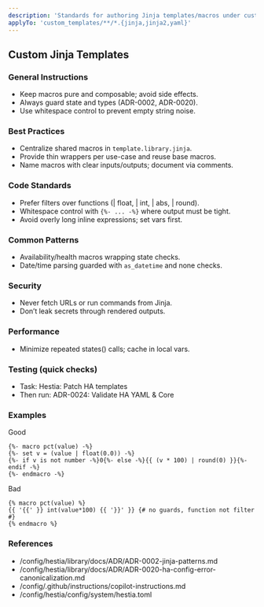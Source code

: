 ```yaml
---
description: 'Standards for authoring Jinja templates/macros under custom_templates/**'
applyTo: 'custom_templates/**/*.{jinja,jinja2,yaml}'
---
```


## Custom Jinja Templates

### General Instructions
- Keep macros pure and composable; avoid side effects.
- Always guard state and types (ADR-0002, ADR-0020).
- Use whitespace control to prevent empty string noise.

### Best Practices
- Centralize shared macros in `template.library.jinja`.
- Provide thin wrappers per use-case and reuse base macros.
- Name macros with clear inputs/outputs; document via comments.

### Code Standards
- Prefer filters over functions (| float, | int, | abs, | round).
- Whitespace control with `{%- ... -%}` where output must be tight.
- Avoid overly long inline expressions; set vars first.

### Common Patterns
- Availability/health macros wrapping state checks.
- Date/time parsing guarded with `as_datetime` and none checks.

### Security
- Never fetch URLs or run commands from Jinja.
- Don’t leak secrets through rendered outputs.

### Performance
- Minimize repeated states() calls; cache in local vars.

### Testing (quick checks)
- Task: Hestia: Patch HA templates
- Then run: ADR-0024: Validate HA YAML & Core

### Examples
Good
```jinja
{%- macro pct(value) -%}
{%- set v = (value | float(0.0)) -%}
{%- if v is not number -%}0{%- else -%}{{ (v * 100) | round(0) }}{%- endif -%}
{%- endmacro -%}
```

Bad
```jinja
{% macro pct(value) %}
{{ '{{' }} int(value*100) {{ '}}' }} {# no guards, function not filter #}
{% endmacro %}
```

### References
- /config/hestia/library/docs/ADR/ADR-0002-jinja-patterns.md
- /config/hestia/library/docs/ADR/ADR-0020-ha-config-error-canonicalization.md
- /config/.github/instructions/copilot-instructions.md
- /config/hestia/config/system/hestia.toml
